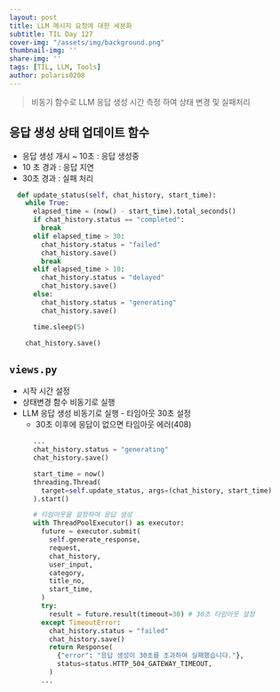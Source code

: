 ```yaml
---
layout: post
title: LLM 메시지 요청에 대한 세분화
subtitle: TIL Day 127
cover-img: "/assets/img/background.png"
thumbnail-img: ''
share-img: ''
tags: [TIL, LLM, Tools]
author: polaris0208
---
```

> 비동기 함수로 LLM 응답 생성 시간 측정 하여 상태 변경 및 실패처리

## 응답 생성 상태 업데이트 함수
- 응답 생성 개시 ~ 10초 : 응답 생성중
- 10 초 경과 : 응답 지연
- 30초 경과 : 실패 처리

```py
  def update_status(self, chat_history, start_time):
    while True:
      elapsed_time = (now() - start_time).total_seconds()
      if chat_history.status == "completed":
        break
      elif elapsed_time > 30:
        chat_history.status = "failed"
        chat_history.save()
        break
      elif elapsed_time > 10:
        chat_history.status = "delayed"
        chat_history.save()
      else:
        chat_history.status = "generating"
        chat_history.save()

      time.sleep(5)

    chat_history.save()
```

## `views.py`

- 시작 시간 설정
- 상태변경 함수 비동기로 실행
- LLM 응답 생성 비동기로 실행 - 타임아웃 30초 설정
  - 30초 이후에 응답이 없으면 타임아웃 에러(408)

```py
      ...
      chat_history.status = "generating"
      chat_history.save()

      start_time = now()
      threading.Thread(
        target=self.update_status, args=(chat_history, start_time)
      ).start()

      # 타임아웃을 설정하여 응답 생성
      with ThreadPoolExecutor() as executor:
        future = executor.submit(
          self.generate_response,
          request,
          chat_history,
          user_input,
          category,
          title_no,
          start_time,
        )
        try:
          result = future.result(timeout=30) # 30초 타임아웃 설정
        except TimeoutError:
          chat_history.status = "failed"
          chat_history.save()
          return Response(
            {"error": "응답 생성이 30초를 초과하여 실패했습니다."},
            status=status.HTTP_504_GATEWAY_TIMEOUT,
          )
        ...
```